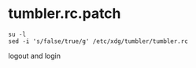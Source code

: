 # tumbler.rc.patch

```
su -l
sed -i 's/false/true/g' /etc/xdg/tumbler/tumbler.rc
```
logout and login
